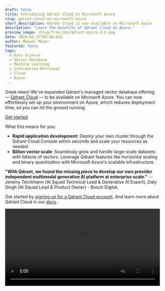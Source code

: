```yaml
---
draft: false
title: Introducing Qdrant Cloud on Microsoft Azure
slug: qdrant-cloud-on-microsoft-azure
short_description: Qdrant Cloud is now available on Microsoft Azure
description: "Learn the benefits of Qdrant Cloud on Azure."
preview_image: /blog/from_cms/qdrant-azure-2-1.png
date: 2024-01-17T08:40:42Z
author: Manuel Meyer
featured: false
tags:
  - Data Science
  - Vector Database
  - Machine Learning
  - Information Retrieval
  - Cloud
  - Azure
---
```

Great news! We've expanded Qdrant's managed vector database offering — [Qdrant Cloud](https://cloud.qdrant.io/) — to be available on Microsoft Azure. 
You can now effortlessly set up your environment on Azure, which reduces deployment time, so you can hit the ground running.

[Get started](https://cloud.qdrant.io/)

What this means for you:

- **Rapid application development**: Deploy your own cluster through the Qdrant Cloud Console within seconds and scale your resources as needed.
- **Billion vector scale**: Seamlessly grow and handle large-scale datasets with billions of vectors. Leverage Qdrant features like horizontal scaling and binary quantization with Microsoft Azure's scalable infrastructure.

**"With Qdrant, we found the missing piece to develop our own provider independent multimodal generative AI platform at enterprise scale."** -- Jeremy Teichmann (AI Squad Technical Lead & Generative AI Expert), Daly Singh (AI Squad Lead & Product Owner) - Bosch Digital.

Get started by [signing up for a Qdrant Cloud account](https://cloud.qdrant.io). And learn more about Qdrant Cloud in our [docs](/documentation/cloud/).

<video autoplay="true" loop="true" width="100%" controls><source src="/blog/qdrant-cloud-on-azure/azure-cluster-deployment-short.mp4" type="video/mp4"></video>

